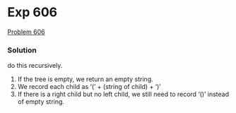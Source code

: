 # Exp 606
[Problem 606](https://leetcode.com/problems/construct-string-from-binary-tree/description/)

### Solution
do this recursively.

1. If the tree is empty, we return an empty string.
2. We record each child as ‘(’ + (string of child) + ‘)’
3. If there is a right child but no left child, we still need to record ‘()’ instead of empty string.